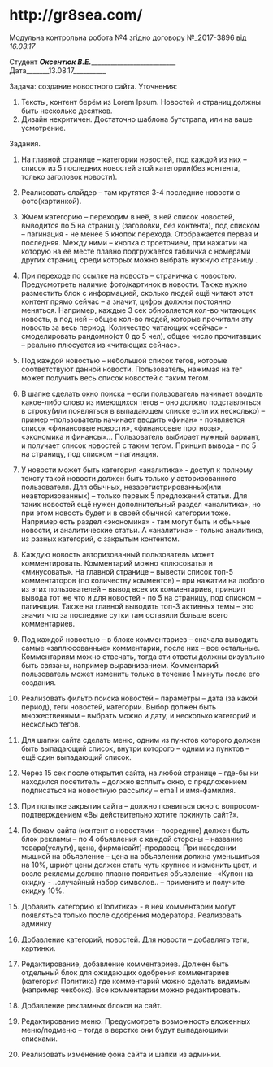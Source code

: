 
<h1>http://gr8sea.com/</h1>

Модульна  контрольна  робота  №4  згідно  договору №_2017-3896 від _16.03.17_

Студент ___Оксентюк В.Е._____________________________  Дата_______13.08.17__________

Задача: создание новостного  сайта. 
Уточнения:
1)	Тексты, контент берём из Lorem Ipsum. Новостей и страниц должны быть несколько десятков.
2)	Дизайн некритичен. Достаточно шаблона бутстрапа, или на ваше усмотрение.

Задания.
1.	На главной странице – категории новостей, под каждой из них – список из 5 последних новостей этой категории(без контента, только заголовок новости).
2.	Реализовать слайдер – там крутятся 3-4 последние новости с фото(картинкой).

3.	Жмем категорию – переходим в неё, в ней список новостей, выводится по 5 на страницу (заголовки, без контента), под списком – пагинация -  не менее 5 кнопок перехода. Отображается первая и последняя. Между ними – кнопка с троеточием, при нажатии на которую на её месте плавно подгружается табличка с номерами других страниц, среди которых можно выбрать нужную страницу .
4.	При переходе по ссылке на новость – страничка с новостью. Предусмотреть наличие фото/картинок в новости. Также  нужно разместить блок с информацией, сколько людей ещё читают этот контент прямо сейчас – а значит, цифры должны постоянно меняться. Например, каждые 3 сек обновляется кол-во читающих новость, а под ней – общее кол-во людей, которые прочитали эту новость за весь период. Количество читающих «сейчас» - смоделировать рандомно(от 0 до 5 чел), общее число прочитавших – реально плюсуется из «читающих сейчас».
5.	Под каждой новостью – небольшой список тегов, которые соответствуют данной новости. Пользователь, нажимая на тег может получить весь список новостей с таким тегом.
6.	В шапке сделать окно поиска – если пользователь начинает вводить какое-либо слово из имеющихся тегов – оно должно подставляться в строку(или появляться в выпадающем списке если их несколько) – пример –пользователь начинает вводить «финан» - появляется список «финансовые новости», «финансовые прогнозы», «экономика и финансы»… Пользователь выбирает нужный вариант, и получает список новостей с таким тегом. Принцип вывода - по 5 на страницу, под списком – пагинация.
7.	У новости может быть категория «аналитика» - доступ к полному тексту такой новости должен быть только у авторизованного пользователя. Для обычных, незарегистрированных(или неавторизованных) – только первых 5 предложений статьи. Для таких новостей ещё нужен дополнительный раздел «аналитика», но при этом новость будет и в своей обычной категории тоже. Например есть раздел «экономика» - там могут быть и обычные новости, и аналитические статьи. А «аналитика» - только аналитика, из разных категорий, с закрытым контентом.
8.	Каждую новость авторизованный пользователь может комментировать. Комментарий можно «плюсовать» и «минусовать». На главной странице – вывести список топ-5 комментаторов (по количеству комментов) – при нажатии на любого из этих пользователей – вывод всех их комментариев, принцип вывода тот же что и для новостей - по 5 на страницу, под списком – пагинация. Также на главной выводить топ-3 активных темы – это значит что за последние сутки там оставили больше всего комментариев.
9.	Под каждой новостью – в блоке комментариев – сначала выводить самые «заплюсованные» комментарии, после них – все остальные. Комментариям можно отвечать, тогда эти ответы должны визуально быть связаны, например выравниванием. Комментарий пользователь может изменить только в течение 1 минуты после его создания.
10.	Реализовать фильтр поиска новостей – параметры – дата (за какой период), теги новостей, категории. Выбор должен быть множественным – выбрать можно и дату, и несколько категорий и несколько тегов.
11.	Для шапки сайта сделать меню, одним из пунктов которого должен быть выпадающий список, внутри которого – одним из пунктов – ещё один выпадающий список.
12.	Через 15 сек после открытия сайта, на любой странице – где-бы ни находился посетитель – должно всплыть окно, с предложением подписаться на новостную рассылку – email и имя-фамилия.
13.	При попытке закрытия сайта – должно появиться окно с вопросом-подтверждением «Вы действительно хотите покинуть сайт?». 
14.	По бокам сайта (контент с новостями – посредине) должен быть блок рекламы – по 4 объявления с каждой стороны – название товара(услуги), цена, фирма(сайт)-продавец. При наведении мышкой на объявление – цена на объявлении должна уменьшиться на 10%, шрифт цены должен стать чуть крупнее и изменить цвет,  и возле рекламы должно плавно появиться объявление –«Купон на скидку  - ..случайный набор символов.. – примените и получите скидку 10%. 
15.	Добавить категорию «Политика» - в ней комментарии могут появляться только после одобрения модератора. 
Реализовать админку
16.	Добавление категорий, новостей. Для новости – добавлять теги, картинки.
17.	Редактирование, добавление комментариев. Должен быть отдельный блок для ожидающих одобрения комментариев (категория Политика) где комментарий можно сделать видимым (например чекбокс). Все комментарии можно редактировать.
18.	Добавление рекламных блоков на сайт.
19.	Редактирование меню. Предусмотреть возможность вложенных меню/подменю – тогда в верстке они будут выпадающими списками.
20.	Реализовать изменение фона сайта и шапки из админки.
